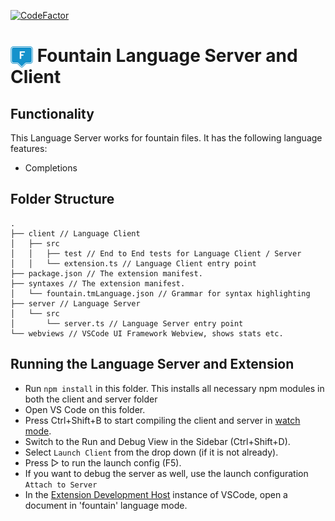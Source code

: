 [![CodeFactor](https://www.codefactor.io/repository/github/oparaskos/vscode-fountain/badge)](https://www.codefactor.io/repository/github/oparaskos/vscode-fountain)

# <img src="./assets/fountain-logo-monochrome.svg" alt="icon" width="36" style="display: inline; margin-bottom: -10px"/> Fountain Language Server and Client

## Functionality

This Language Server works for fountain files. It has the following language features:
- Completions
<!-- - Diagnostics regenerated on each file change or configuration change -->

<!-- It also includes an End-to-End test. -->

## Folder Structure

```
.
├── client // Language Client
│   ├── src
│   │   ├── test // End to End tests for Language Client / Server
│   │   └── extension.ts // Language Client entry point
├── package.json // The extension manifest.
├── syntaxes // The extension manifest.
│   └── fountain.tmLanguage.json // Grammar for syntax highlighting
├── server // Language Server
│   └── src
│       └── server.ts // Language Server entry point
└── webviews // VSCode UI Framework Webview, shows stats etc.
```

## Running the Language Server and Extension

- Run `npm install` in this folder. This installs all necessary npm modules in both the client and server folder
- Open VS Code on this folder.
- Press Ctrl+Shift+B to start compiling the client and server in [watch mode](https://code.visualstudio.com/docs/editor/tasks#:~:text=The%20first%20entry%20executes,the%20HelloWorld.js%20file.).
- Switch to the Run and Debug View in the Sidebar (Ctrl+Shift+D).
- Select `Launch Client` from the drop down (if it is not already).
- Press ▷ to run the launch config (F5).
- If you want to debug the server as well, use the launch configuration `Attach to Server`
- In the [Extension Development Host](https://code.visualstudio.com/api/get-started/your-first-extension#:~:text=Then%2C%20inside%20the%20editor%2C%20press%20F5.%20This%20will%20compile%20and%20run%20the%20extension%20in%20a%20new%20Extension%20Development%20Host%20window.) instance of VSCode, open a document in 'fountain' language mode.

